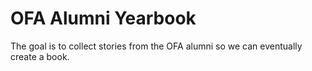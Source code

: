 OFA Alumni Yearbook
===================

The goal is to collect stories from the OFA alumni so we can eventually create a book.

